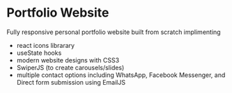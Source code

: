 # Portfolio Website

Fully responsive personal portfolio website built from scratch implimenting
 * react icons librarary 
 * useState hooks
 * modern website designs with CSS3
 * SwiperJS (to create carousels/slides)
 * multiple contact options including WhatsApp, Facebook Messenger, and Direct form submission using EmailJS
